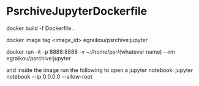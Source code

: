 # PsrchiveJupyterDockerfile

docker build -f Dockerfile .

docker image tag <image_id> egraikou/psrchive:jupyter

docker run -it -p 8888:8888 -v ~:/home/psr/(whatever name) --rm egraikou/psrchive:jupyter

and inside the image run the following to open a jupyter notebook:
jupyter notebook --ip 0.0.0.0 --allow-root
